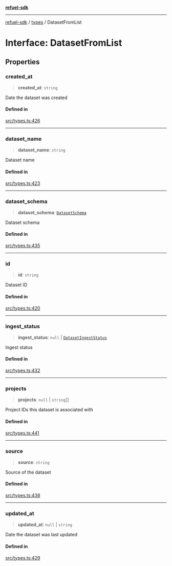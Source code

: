 [**refuel-sdk**](../../README.md)

***

[refuel-sdk](../../modules.md) / [types](../README.md) / DatasetFromList

# Interface: DatasetFromList

## Properties

### created\_at

> **created\_at**: `string`

Date the dataset was created

#### Defined in

[src/types.ts:426](https://github.com/refuel-ai/refuel-sdk/blob/ce96b857bf5c9f1c73e98ea4629535109c473935/src/types.ts#L426)

***

### dataset\_name

> **dataset\_name**: `string`

Dataset name

#### Defined in

[src/types.ts:423](https://github.com/refuel-ai/refuel-sdk/blob/ce96b857bf5c9f1c73e98ea4629535109c473935/src/types.ts#L423)

***

### dataset\_schema

> **dataset\_schema**: [`DatasetSchema`](DatasetSchema.md)

Dataset schema

#### Defined in

[src/types.ts:435](https://github.com/refuel-ai/refuel-sdk/blob/ce96b857bf5c9f1c73e98ea4629535109c473935/src/types.ts#L435)

***

### id

> **id**: `string`

Dataset ID

#### Defined in

[src/types.ts:420](https://github.com/refuel-ai/refuel-sdk/blob/ce96b857bf5c9f1c73e98ea4629535109c473935/src/types.ts#L420)

***

### ingest\_status

> **ingest\_status**: `null` \| [`DatasetIngestStatus`](../enumerations/DatasetIngestStatus.md)

Ingest status

#### Defined in

[src/types.ts:432](https://github.com/refuel-ai/refuel-sdk/blob/ce96b857bf5c9f1c73e98ea4629535109c473935/src/types.ts#L432)

***

### projects

> **projects**: `null` \| `string`[]

Project IDs this dataset is associated with

#### Defined in

[src/types.ts:441](https://github.com/refuel-ai/refuel-sdk/blob/ce96b857bf5c9f1c73e98ea4629535109c473935/src/types.ts#L441)

***

### source

> **source**: `string`

Source of the dataset

#### Defined in

[src/types.ts:438](https://github.com/refuel-ai/refuel-sdk/blob/ce96b857bf5c9f1c73e98ea4629535109c473935/src/types.ts#L438)

***

### updated\_at

> **updated\_at**: `null` \| `string`

Date the dataset was last updated

#### Defined in

[src/types.ts:429](https://github.com/refuel-ai/refuel-sdk/blob/ce96b857bf5c9f1c73e98ea4629535109c473935/src/types.ts#L429)
